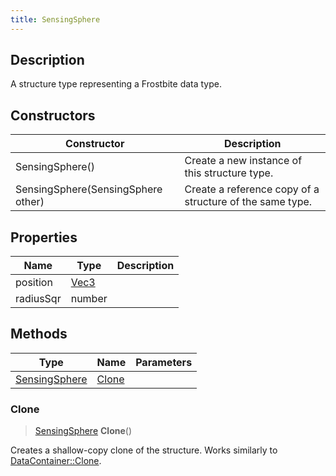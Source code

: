```yaml
---
title: SensingSphere
---
```

## Description

A structure type representing a Frostbite data type.

## Constructors

| Constructor                        | Description                                              |
| ---------------------------------- | -------------------------------------------------------- |
| SensingSphere()                    | Create a new instance of this structure type.            |
| SensingSphere(SensingSphere other) | Create a reference copy of a structure of the same type. |

## Properties

| Name      | Type                              | Description |
| --------- | --------------------------------- | ----------- |
| position  | [Vec3](/vext/ref/shared/class/vec3) |             |
| radiusSqr | number                            |             |

## Methods

| Type                           | Name            | Parameters |
| ------------------------------ | --------------- | ---------- |
| [SensingSphere](/vext/ref/fb/sensingsphere/) | [Clone](#clone) |            |

### Clone

> [SensingSphere](/vext/ref/fb/sensingsphere/) **Clone**()

Creates a shallow-copy clone of the structure. Works similarly to [DataContainer::Clone](/vext/ref/shared/class/datacontainer#clone).
